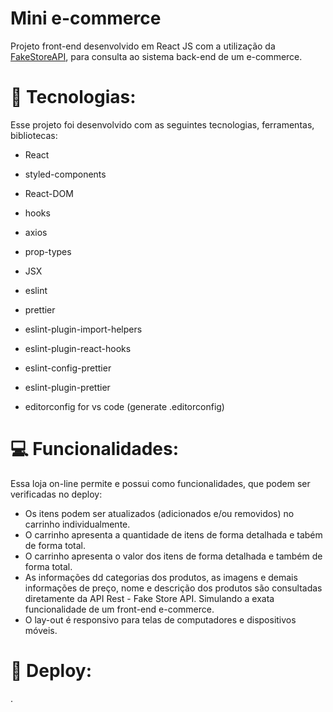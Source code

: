 # Mini e-commerce

Projeto front-end desenvolvido em React JS com a utilização da [FakeStoreAPI](https://fakestoreapi.com), para consulta ao sistema back-end de um e-commerce.


# 🚀 Tecnologias:
 
Esse projeto foi desenvolvido com as seguintes tecnologias, ferramentas, bibliotecas:

- React
- styled-components

- React-DOM
- hooks
- axios
- prop-types

- JSX

- eslint
- prettier
- eslint-plugin-import-helpers
- eslint-plugin-react-hooks
- eslint-config-prettier
- eslint-plugin-prettier

- editorconfig for vs code (generate .editorconfig)


# 💻 Funcionalidades:

Essa loja on-line permite e possui como funcionalidades, que podem ser verificadas no deploy:

- Os itens podem ser atualizados (adicionados e/ou removidos) no carrinho individualmente.
- O carrinho apresenta a quantidade de itens de forma detalhada e tabém de forma total.
- O carrinho apresenta o valor dos itens de forma detalhada e também de forma total.
- As informações dd categorias dos produtos, as imagens e demais informações de preço, nome e descrição dos produtos são consultadas diretamente da API Rest - Fake Store API. Simulando a exata funcionalidade de um front-end e-commerce.
- O lay-out é responsivo para telas de computadores e dispositivos móveis.


# 🚀 Deploy:

.
